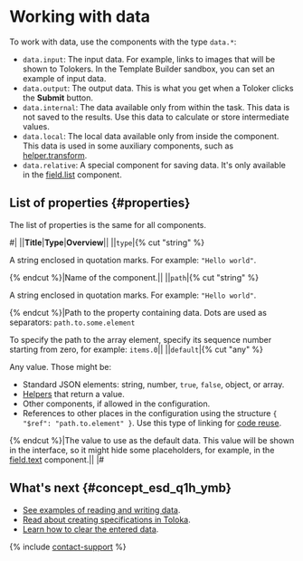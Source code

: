 # Working with data

To work with data, use the components with the type `data.*`:

- `data.input`: The input data. For example, links to images that will be shown to Tolokers. In the Template Builder sandbox, you can set an example of input data.
- `data.output`: The output data. This is what you get when a Toloker clicks the **Submit** button.
- `data.internal`: The data available only from within the task. This data is not saved to the results. Use this data to calculate or store intermediate values.
- `data.local`: The local data available only from inside the component. This data is used in some auxiliary components, such as [helper.transform](../reference/helper.transform.md).
- `data.relative`: A special component for saving data. It's only available in the [field.list](../reference/field.list.md) component.

## List of properties {#properties}

The list of properties is the same for all components.

#|
||**Title**|**Type**|**Overview**||
||`type`|{% cut "string" %}

A string enclosed in quotation marks. For example: `"Hello world"`.

{% endcut %}|Name of the component.||
||`path`|{% cut "string" %}

A string enclosed in quotation marks. For example: `"Hello world"`.

{% endcut %}|Path to the property containing data. Dots are used as separators: `path.to.some.element`

To specify the path to the array element, specify its sequence number starting from zero, for example: `items.0`||
||`default`|{% cut "any" %}

Any value. Those might be:
- Standard JSON elements: string, number, `true`, `false`, object, or array.
- [Helpers](../reference/helpers.md) that return a value.
- Other components, if allowed in the configuration.
- References to other places in the configuration using the structure `{ "$ref": "path.to.element" }`. Use this type of linking for [code reuse](../best-practices/reuse.md).

{% endcut %}|The value to use as the default data.
This value will be shown in the interface, so it might hide some placeholders, for example, in the [field.text](../reference/field.text.md) component.||
|#

## What's next {#concept_esd_q1h_ymb}

- [See examples of reading and writing data](input-output-data.md).
- [Read about creating specifications in Toloka](create-specs.md).
- [Learn how to clear the entered data](clear-data.md).

{% include [contact-support](../_includes/contact-support.md) %}